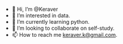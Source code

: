 - 👋 Hi, I’m @Keraver
- 👀 I’m interested in data.
- 🌱 I’m currently learning python.
- 💞️ I’m looking to collaborate on self-study.
- 📫 How to reach me keraver.k@gmail.com.

<!---
Keraver/Keraver is a ✨ special ✨ repository because its `README.md` (this file) appears on your GitHub profile.
You can click the Preview link to take a look at your changes.
--->
